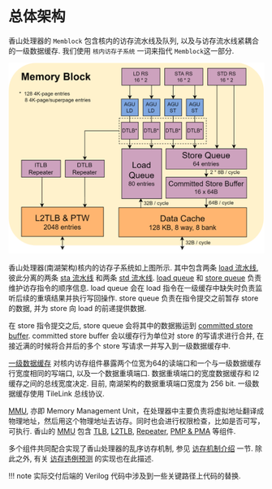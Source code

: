 # 总体架构

香山处理器的 `Memblock` 包含核内的访存流水线及队列, 以及与访存流水线紧耦合的一级数据缓存. 我们使用 `核内访存子系统` 一词来指代 `Memblock`这一部分.

![整体流水线](../figs/memblock/nanhu-memblock.png)  

香山处理器(南湖架构)核内的访存子系统如上图所示. 其中包含两条 [load 流水线](./fu/load_pipeline.md), 彼此分离的两条 [sta 流水线](./fu/store_pipeline.md#Sta-Pipeline) 和两条 [std 流水线](./fu/store_pipeline.md#Std-Pipeline). [load queue](./lsq/load_queue.md) 和 [store queue](./lsq/store_queue.md) 负责维护访存指令的顺序信息. load queue 会在 load 指令在一级缓存中缺失时负责监听后续的重填结果并执行写回操作. store queue 负责在指令提交之前暂存 store 的数据, 并为 store 向 load 的前递提供数据. 

在 store 指令提交之后, store queue 会将其中的数据搬运到 [committed store buffer](./lsq/committed_store_buffer.md). committed store buffer 会以缓存行为单位对 store 的写请求进行合并, 在接近满的时候将合并后的多个 store 写请求一并写入到一级数据缓存中.

[一级数据缓存](../memory/dcache/dcache.md) 对核内访存组件暴露两个位宽为64的读端口和一个与一级数据缓存行宽度相同的写端口, 以及一个数据重填端口. 数据重填端口的宽度数据缓存和 l2 缓存之间的总线宽度决定. 目前, 南湖架构的数据重填端口宽度为 256 bit. 一级数据缓存使用 TileLink 总线协议.

[MMU](./mmu/mmu.md), 亦即 Memory Management Unit，在处理器中主要负责将虚拟地址翻译成物理地址，然后用这个物理地址去访存。同时也会进行权限检查，比如是否可写，可执行. 香山的 [MMU](./mmu/mmu.md) 包含 [TLB](./mmu/tlb.md), [L2TLB](./mmu/l2tlb.md), [Repeater](./mmu/mmu.md#repeater), [PMP & PMA](./mmu/pmp_pma.md) 等组件.

多个组件共同配合实现了香山处理器的乱序访存机制, 参见 [访存机制介绍](./mechanism.md) 一节. 除此之外, 有关 [访存违例预测](./mdp/mdp.md) 的实现也在此描述.

!!! note
    实际交付后端的 Verilog 代码中涉及到一些关键路径上代码的替换.